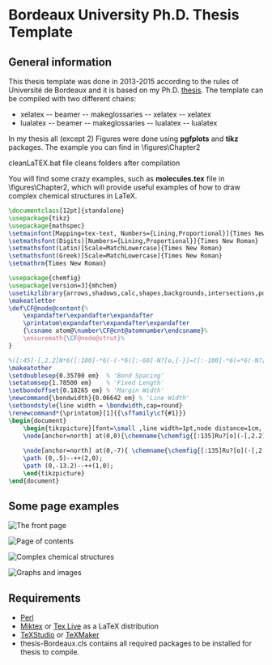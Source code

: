 # Bordeaux University Ph.D. Thesis Template
## General information

This thesis template was done in 2013-2015 according to the rules of Université de Bordeaux and it is based on my Ph.D. [thesis](https://theses.hal.science/tel-01241762). The template can be compiled with two different chains:
 - xelatex -- beamer -- makeglossaries -- xelatex -- xelatex
 - lualatex -- beamer -- makeglossaries -- lualatex -- lualatex

In my thesis all (except 2) Figures were done using **pgfplots** and **tikz** packages. The example you can find in \figures\Chapter2

cleanLaTEX.bat file cleans folders after compilation

You will find some crazy examples, such as **molecules.tex** file in \figures\Chapter2, which will provide useful examples of how to draw complex chemical structures in LaTeX.

```latex
\documentclass[12pt]{standalone}
\usepackage{tikz}
\usepackage{mathspec}
\setmainfont[Mapping=tex-text, Numbers={Lining,Proportional}]{Times New Roman} 
\setmathsfont(Digits)[Numbers={Lining,Proportional}]{Times New Roman}
\setmathsfont(Latin)[Scale=MatchLowercase]{Times New Roman}
\setmathsfont(Greek)[Scale=MatchLowercase]{Times New Roman}
\setmathrm{Times New Roman}

\usepackage{chemfig}
\usepackage[version=3]{mhchem}
\usetikzlibrary{arrows,shadows,calc,shapes,backgrounds,intersections,positioning} 
\makeatletter
\def\CF@node@content{%
	\expandafter\expandafter\expandafter
	\printatom\expandafter\expandafter\expandafter
	{\csname atom@\number\CF@cnt@atomnumber\endcsname}%
	\ensuremath{\CF@node@strut}%
}

%([:45]-[,2.2]N*6([:100]-*6(-(-*6([:-60]-N?[o,{-}]=([:-100]-*6(=*6(-N?[o,{-}]=-=-)-=-[,,,,line width=3pt]=(-[::180,,,,line width=3pt])-[,,,,line width=3pt]-))-=(-*6(=-=(-*6(-*6(-=-=-)=-=*6(-=-=-)-=))-=-))-=))=-@{tr}=-=)--=(-[::180,,,,line width=3pt])-[,,,,line width=3pt]-(-[::180,,,,line width=3pt])))}}
\makeatother
\setdoublesep{0.35700 em}  % 'Bond Spacing'
\setatomsep{1.78500 em}    % 'Fixed Length'
\setbondoffset{0.18265 em} % 'Margin Width'
\newcommand{\bondwidth}{0.06642 em} % 'Line Width'
\setbondstyle{line width = \bondwidth,cap=round}
\renewcommand*{\printatom}[1]{{\sffamily\cf{#1}}}
\begin{document}
	\begin{tikzpicture}[font=\small ,line width=1pt,node distance=1cm, inner sep=-0.05cm]
	\node[anchor=north] at(0,0){\chemname{\chemfig{[:135]Ru?[o](-[,2.2]N*6([:80]=-=-*6(=-[,,,,line width=3pt]=(-[::180,,,,line width=3pt])-[,,,,line width=3pt](-*6([:-120]-=(-*6(-=-=-=-))-=([:-80]-*6(=-=-*6(-=(-[::180,,,,line width=3pt])-[,,,,line width=3pt]=N?[o,{-}](-[::180,,,,line width=3pt])-)=-))-N?[o,{-}]=))=)--))([:-45]-[,2.2]N_3*6([:-100]=-=-*6(=-[,,,,line width=3pt]=(-[::180,,,,line width=3pt])-[,,,,line width=3pt](-*6([:60]-=*6(-*6(=-=-=-))-=([:100]-*6(=-@{tr}=-*6(-=(-[::180,,,,line width=3pt])-[,,,,line width=3pt]=N_1?[o,{-}](-[::180,,,,line width=3pt])-)=-))-N_2?[o,{-}]=))=)--))}}{\large \textbf{1}}	\chemmove{\draw[very thick,inner sep=0pt](tr)++(.5cm,-.1cm)--++(0,2em)node[anchor=north west,yshift=-4mm]{$\sf \left(PF_{6}\right)_2$}--++(-2em,0);}};
	
	\node[anchor=north] at(0,-7){ \chemname{\chemfig{[:135]Ru?[o](-[,2.2]N*6([:80]=-=-*6(=-[,,,,line width=3pt]=(-[::180,,,,line width=3pt])-[,,,,line width=3pt](-*6([:-120]-=(-*6(-=-(-*6(=*6(-=-=-)-=-*6(-=-=-)=-))=-=-))-=([:-80]-*6(=-=-*6(-=(-[::180,,,,line width=3pt])-[,,,,line width=3pt]=N?[o,{-}](-[::180,,,,line width=3pt])-)=-))-N?[o,{-}]=))=)--))([:-45]-[,2.2]N_3*6([:-100]=-=-*6(=-[,,,,line width=3pt]=(-[::180,,,,line width=3pt])-[,,,,line width=3pt](-*6([:60]-=*6(-*6(=-=(-*6(-*6(-=-=-)=-=*6(-=-=-)-=))-=-))-=([:100]-*6(=-@{tr}=-*6(-=(-[::180,,,,line width=3pt])-[,,,,line width=3pt]=N_1?[o,{-}](-[::180,,,,line width=3pt])-)=-))-N_2?[o,{-}]=))=)--))}}{\large \textbf{2}}\chemmove{\draw[very thick,inner sep=0pt](tr)++(.5cm,-.1cm)--++(0,2em)node[anchor=north west,yshift=-4mm]{$\sf \left(PF_{6}\right)_2$}--++(-2em,0);}};
	\path (0,.5)--++(2,0);
	\path (0,-13.2)--++(1,0);
	\end{tikzpicture}
\end{document}
```

## Some page examples

![The front page](https://github.com/Saldenisov/thesis-Bordeaux/blob/main/images_md/thesis_page-0001.jpg)

![Page of contents](https://github.com/Saldenisov/thesis-Bordeaux/blob/main/images_md/thesis_page-0011.jpg)

![Complex chemical structures](https://github.com/Saldenisov/thesis-Bordeaux/blob/main/images_md/thesis_page-0024.jpg)

![Graphs and images](https://github.com/Saldenisov/thesis-Bordeaux/blob/main/images_md/thesis_page-0026.jpg)



## Requirements
 - [Perl](https://strawberryperl.com/)
 - [Miktex](https://miktex.org/) or [Tex Live](https://tug.org/texlive/) as a LaTeX distribution
 - [TeXStudio](https://www.texstudio.org/) or [TeXMaker](https://www.xm1math.net/texmaker/)
 - thesis-Bordeaux.cls contains all required packages to be installed for thesis to compile.
